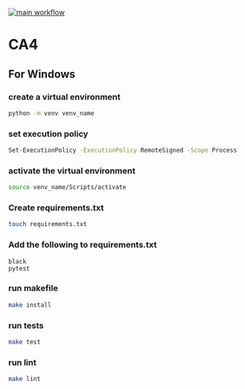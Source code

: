 [![main workflow](https://github.com/guardiansofpipelines/CA4/actions/workflows/main.yml/badge.svg)](https://github.com/guardiansofpipelines/CA4/actions/workflows/main.yml)
# CA4

## For Windows
### create a virtual environment
```bash
python -m venv venv_name
```
### set execution policy
```bash
Set-ExecutionPolicy -ExecutionPolicy RemoteSigned -Scope Process
```
### activate the virtual environment
```bash
source venv_name/Scripts/activate
```
### Create requirements.txt 
```bash
touch requirements.txt
```
### Add the following to requirements.txt
```
black
pytest
```
### run makefile
```bash
make install
```
### run tests
```bash
make test
```
### run lint
```bash
make lint
```
